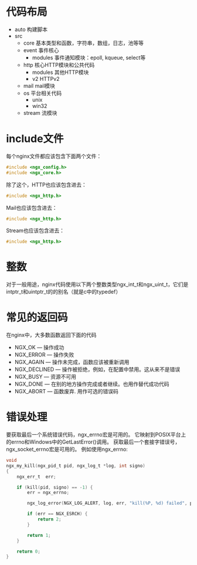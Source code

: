 # 代码布局
- auto 构建脚本
- src
    - core 基本类型和函数，字符串，数组，日志，池等等
    - event 事件核心
        - modules 事件通知模块：epoll, kqueue, select等
    - http 核心HTTP模块和公共代码
        - modules 其他HTTP模块
        - v2 HTTPv2
    - mail mail模块
    - os 平台相关代码
        - unix
        - win32
    - stream 流模块

# include文件
每个nginx文件都应该包含下面两个文件：
```c
#include <ngx_config.h>
#include <ngx_core.h>
```
除了这个，HTTP也应该包含进去：
```c
#include <ngx_http.h>
```
Mail也应该包含进去：
```c
#include <ngx_http.h>
```
Stream也应该包含进去：
```c
#include <ngx_http.h>
```
# 整数
对于一般用途，nginx代码使用以下两个整数类型ngx_int_t和ngx_uint_t，它们是intptr_t和uintptr_t的的别名（就是c中的typedef）
# 常见的返回码
在nginx中，大多数函数返回下面的代码
- NGX_OK — 操作成功
- NGX_ERROR — 操作失败
- NGX_AGAIN — 操作未完成，函数应该被重新调用
- NGX_DECLINED — 操作被拒绝，例如，在配置中禁用。这从来不是错误
- NGX_BUSY — 资源不可用
- NGX_DONE — 在别的地方操作完成或者继续。也用作替代成功代码
- NGX_ABORT — 函数废弃. 用作可选的错误码
# 错误处理
要获取最后一个系统错误代码，ngx_errno宏是可用的。
它映射到POSIX平台上的errno和Windows中的GetLastError()调用。
获取最后一个套接字错误号，ngx_socket_errno宏是可用的。
例如使用ngx_errno:
```c
void
ngx_my_kill(ngx_pid_t pid, ngx_log_t *log, int signo)
{
    ngx_err_t  err;

    if (kill(pid, signo) == -1) {
        err = ngx_errno;

        ngx_log_error(NGX_LOG_ALERT, log, err, "kill(%P, %d) failed", pid, signo);

        if (err == NGX_ESRCH) {
            return 2;
        }

        return 1;
    }

    return 0;
}
```
